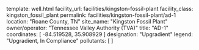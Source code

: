template: well.html
facility_url: facilities/kingston-fossil-plant
facility_class: kingston_fossil_plant
permalink: facilities/kingston-fossil-plant/ad-1
location: "Roane County, TN"
site_name: "Kingston Fossil Plant"
owner/operator: "Tennessee Valley Authority (TVA)"
title: "AD-1"
coordinates: [
  -84.519528,
  35.908929
]
designation: "Upgradient"
legend: "Upgradient, In Compliance"
pollutants: [
]
